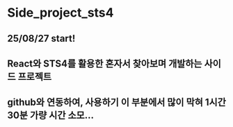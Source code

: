 # Side_project_sts4
## 25/08/27 start!
## React와 STS4를 활용한 혼자서 찾아보며 개발하는 사이드 프로젝트
## github와 연동하여, 사용하기 이 부분에서 많이 막혀 1시간 30분 가량 시간 소모...
